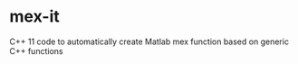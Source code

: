 mex-it
======

C++ 11 code to automatically create Matlab mex function based on generic C++ functions
